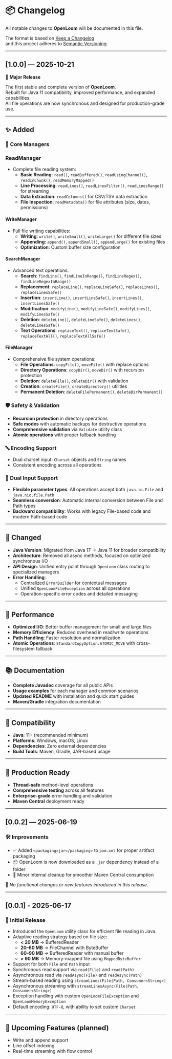# 📦 Changelog

All notable changes to **OpenLoom** will be documented in this file.

The format is based on [Keep a Changelog](https://keepachangelog.com/en/1.0.0/)  
and this project adheres to [Semantic Versioning](https://semver.org/).

---

## [1.0.0] — 2025-10-21  
🚀 **Major Release**

The first stable and complete version of **OpenLoom**.  
Rebuilt for Java 11 compatibility, improved performance, and expanded capabilities.  
All file operations are now synchronous and designed for production-grade use.

---

## ✨ Added

### 🧩 Core Managers

### **ReadManager**
- Complete file reading system:
  - **Basic Reading**: `read()`, `readBuffered()`, `readUsingChannel()`, `readInChunk()`, `readMemoryMapped()`
  - **Line Processing**: `readLines()`, `readLinesFilter()`, `readLinesRange()` for streaming
  - **Data Extraction**: `readColumns()` for CSV/TSV data extraction
  - **File Inspection**: `readMetadata()` for file attributes (size, dates, permissions)

#### **WriteManager**  
- Full file writing capabilities:
  - **Writing**: `write()`, `writeSmall()`, `writeLarge()` for different file sizes
  - **Appending**: `append()`, `appendSmall()`, `appendLarge()` for existing files
  - **Optimization**: Custom buffer size configuration

#### **SearchManager**
- Advanced text operations:
  - **Search**: `findLine()`, `findLineInRange()`, `findLineRegex()`, `findLineRegexInRange()`
  - **Replacement**: `replaceLine()`, `replaceLineSafe()`, `replaceLines()`, `replaceLinesSafe()`
  - **Insertion**: `insertLine()`, `insertLineSafe()`, `insertLines()`, `insertLinesSafe()`
  - **Modification**: `modifyLine()`, `modifyLineSafe()`, `modifyLines()`, `modifyLinesSafe()`
  - **Deletion**: `deleteLine()`, `deleteLineSafe()`, `deleteLines()`, `deleteLinesSafe()`
  - **Text Operations**: `replaceText()`, `replaceTextSafe()`, `replaceTextAll()`, `replaceTextAllSafe()`

#### **FileManager**
- Comprehensive file system operations:
  - **File Operations**: `copyFile()`, `moveFile()` with replace options
  - **Directory Operations**: `copyDir()`, `moveDir()` with recursion protection
  - **Deletion**: `deleteFile()`, `deleteDir()` with validation
  - **Creation**: `createFile()`, `createDirectory()` utilities
  - **Permanent Deletion**: `deleteFilePermanent()`, `deleteDirPermanent()`

### 🛡️ Safety & Validation
- **Recursion protection** in directory operations
- **Safe modes** with automatic backups for destructive operations
- **Comprehensive validation** via `Validate` utility class
- **Atomic operations** with proper fallback handling

### 🔤 Encoding Support
- Dual charset input: `Charset` objects and `String` names
- Consistent encoding across all operations

### 🔄 Dual Input Support
- **Flexible parameter types**: All operations accept both `java.io.File` and `java.nio.file.Path`
- **Seamless conversion**: Automatic internal conversion between File and Path types
- **Backward compatibility**: Works with legacy File-based code and modern Path-based code

---

## 🔄 Changed

- **Java Version**: Migrated from Java 17 → Java 11 for broader compatibility
- **Architecture**: Removed all async methods, focused on optimized synchronous I/O
- **API Design**: Unified entry point through `OpenLoom` class routing to specialized managers
- **Error Handling**: 
  - Centralized `ErrorBuilder` for contextual messages
  - Unified `OpenLoomFileException` across all operations
  - Operation-specific error codes and detailed messaging

---

## 🚀 Performance

- **Optimized I/O**: Better buffer management for small and large files
- **Memory Efficiency**: Reduced overhead in read/write operations  
- **Path Handling**: Faster resolution and normalization
- **Atomic Operations**: `StandardCopyOption.ATOMIC_MOVE` with cross-filesystem fallback

---

## 📚 Documentation

- **Complete Javadoc** coverage for all public APIs
- **Usage examples** for each manager and common scenarios
- **Updated README** with installation and quick start guides
- **Maven/Gradle** integration documentation

---

## 🎯 Compatibility

- **Java**: 11+ (recommended minimum)
- **Platforms**: Windows, macOS, Linux
- **Dependencies**: Zero external dependencies
- **Build Tools**: Maven, Gradle, JAR-based usage

---

## 🔮 Production Ready

- **Thread-safe** method-level operations
- **Comprehensive testing** across all features
- **Enterprise-grade** error handling and validation
- **Maven Central** deployment ready

---


## [0.0.2] — 2025-06-19

### 🛠️ Improvements

- ✅ Added `<packaging>jar</packaging>` to `pom.xml` for proper artifact packaging
- 📦 OpenLoom is now downloaded as a `.jar` dependency instead of a folder
- 🧹 Minor internal cleanup for smoother Maven Central consumption

🔧 *No functional changes or new features introduced in this release.*

---


## [0.0.1] - 2025-06-17

### 🚀 Initial Release

- Introduced the `OpenLoom` utility class for efficient file reading in Java.
- Adaptive reading strategy based on file size:
  - **< 20 MB** → BufferedReader
  - **20–60 MB** → FileChannel with ByteBuffer
  - **60–90 MB** → BufferedReader with manual buffer
  - **> 90 MB** → Memory-mapped file using `MappedByteBuffer`
- Support for both `File` and `Path` input
- Synchronous read support via `read(File)` and `read(Path)`
- Asynchronous read via `readAsync(File)` and `readAsync(Path)`
- Stream-based reading using `streamLines(File|Path, Consumer<String>)`
- Asynchronous streaming with `streamLinesAsync(File|Path, Consumer<String>)`
- Exception handling with custom `OpenLoomFileException` and `OpenLoomMemoryException`
- Default encoding: `UTF-8`, with ability to set custom `Charset`

---

## 📌 Upcoming Features (planned)

- Write and append support
- Line offset indexing
- Real-time streaming with flow control
